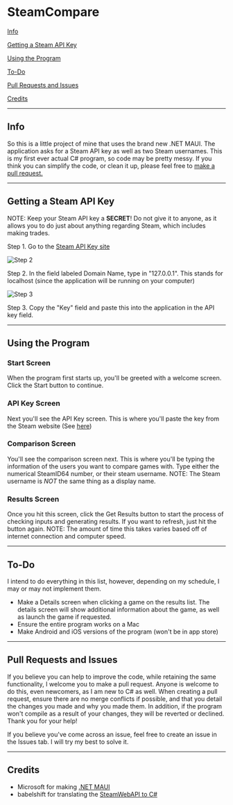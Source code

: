 # SteamCompare


[Info](#info)

[Getting a Steam API Key](#getting-a-steam-api-key)

[Using the Program](#using-the-program)

[To-Do](#to-do)

[Pull Requests and Issues](#pull-requests-and-issues)

[Credits](#credits)

---

## Info
So this is a little project of mine that uses the brand new .NET MAUI. The application asks for a Steam API key as well as two Steam usernames. This is my first ever actual C# program, so code may be pretty messy. If you think you can simplify the code, or clean it up, please feel free to [make a pull request.](#pull-requests-and-issues)
 
---

## Getting a Steam API Key

NOTE: Keep your Steam API key a **SECRET**! Do not give it to anyone, as it allows you to do just about anything regarding Steam, which includes making trades.

Step 1. Go to the [Steam API Key site](https://steamcommunity.com/dev/apikey)

![Step 2](./Pictures/Step2.png)

Step 2. In the field labeled Domain Name, type in "127.0.0.1". This stands for localhost (since the application will be running on your computer)

![Step 3](./Pictures/Step3.png)

Step 3. Copy the "Key" field and paste this into the application in the API key field.

---

## Using the Program


### Start Screen

When the program first starts up, you'll be greeted with a welcome screen. Click the Start button to continue.


### API Key Screen

Next you'll see the API Key screen. This is where you'll paste the key from the Steam website (See [here](#getting-a-steam-api-key))


### Comparison Screen

You'll see the comparison screen next. This is where you'll be typing the information of the users you want to compare games with. Type either the numerical SteamID64 number, or their steam username. NOTE: The Steam username is *NOT* the same thing as a display name.


### Results Screen

Once you hit this screen, click the Get Results button to start the process of checking inputs and generating results. If you want to refresh, just hit the button again. NOTE: The amount of time this takes varies based off of internet connection and computer speed.

---

## To-Do

I intend to do everything in this list, however, depending on my schedule, I may or may not implement them.

- Make a Details screen when clicking a game on the results list. The details screen will show additional information about the game, as well as launch the game if requested.
- Ensure the entire program works on a Mac
- Make Android and iOS versions of the program (won't be in app store)

---

## Pull Requests and Issues

If you believe you can help to improve the code, while retaining the same functionality, I welcome you to make a pull request. Anyone is welcome to do this, even newcomers, as I am new to C# as well. When creating a pull request, ensure there are no merge conflicts if possible, and that you detail the changes you made and why you made them. In addition, if the program won't compile as a result of your changes, they will be reverted or declined. Thank you for your help!

If you believe you've come across an issue, feel free to create an issue in the Issues tab. I will try my best to solve it.

---

## Credits

- Microsoft for making [.NET MAUI](https://github.com/dotnet/maui)
- babelshift for translating the [SteamWebAPI to C#](https://github.com/babelshift/SteamWebAPI2)
